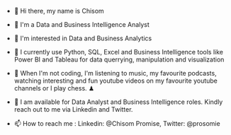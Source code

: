 * 👋 Hi there, my name is Chisom

* 👋 I'm a Data and Business Intelligence Analyst

* 👀 I'm interested in Data and Business Analytics

* 🌱 I currently use Python, SQL, Excel and Business Intelligence tools like Power BI and Tableau for data querrying, manipulation and visualization

* 🎥 When I'm not coding, I'm listening to music, my favourite podcasts, watching interesting and fun youtube videos on my favourite youtube channels or I play chess. ♟

* 💞️ I am available for Data Analyst and Business Intelligence roles. Kindly reach out to me via Linkedin and Twitter.

* 📫 How to reach me : Linkedin: @Chisom Promise, Twitter: @prosomie

<!--
**Chisomnwa/Chisomnwa** is a ✨ _special_ ✨ repository because its `README.md` (this file) appears on your GitHub profile.

Here are some ideas to get you started:

- 🔭 I’m currently working on ...
- 🌱 I’m currently learning ...
- 👯 I’m looking to collaborate on ...
- 🤔 I’m looking for help with ...
- 💬 Ask me about ...
- 📫 How to reach me: ...
- 😄 Pronouns: ...
- ⚡ Fun fact: ...
-->
